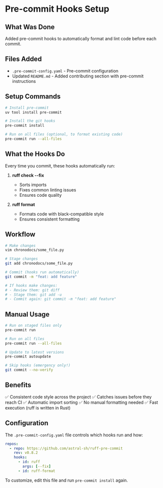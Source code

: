 # Pre-commit Hooks Setup

## What Was Done

Added pre-commit hooks to automatically format and lint code before each commit.

## Files Added

- `.pre-commit-config.yaml` - Pre-commit configuration
- Updated `README.md` - Added contributing section with pre-commit instructions

## Setup Commands

```bash
# Install pre-commit
uv tool install pre-commit

# Install the git hooks
pre-commit install

# Run on all files (optional, to format existing code)
pre-commit run --all-files
```

## What the Hooks Do

Every time you commit, these hooks automatically run:

1. **ruff check --fix**
   - Sorts imports
   - Fixes common linting issues
   - Ensures code quality

2. **ruff format**
   - Formats code with black-compatible style
   - Ensures consistent formatting

## Workflow

```bash
# Make changes
vim chronodocs/some_file.py

# Stage changes
git add chronodocs/some_file.py

# Commit (hooks run automatically)
git commit -m "feat: add feature"

# If hooks make changes:
# - Review them: git diff
# - Stage them: git add -u
# - Commit again: git commit -m "feat: add feature"
```

## Manual Usage

```bash
# Run on staged files only
pre-commit run

# Run on all files
pre-commit run --all-files

# Update to latest versions
pre-commit autoupdate

# Skip hooks (emergency only!)
git commit --no-verify
```

## Benefits

✅ Consistent code style across the project
✅ Catches issues before they reach CI
✅ Automatic import sorting
✅ No manual formatting needed
✅ Fast execution (ruff is written in Rust)

## Configuration

The `.pre-commit-config.yaml` file controls which hooks run and how:

```yaml
repos:
  - repo: https://github.com/astral-sh/ruff-pre-commit
    rev: v0.8.2
    hooks:
      - id: ruff
        args: [--fix]
      - id: ruff-format
```

To customize, edit this file and run `pre-commit install` again.
